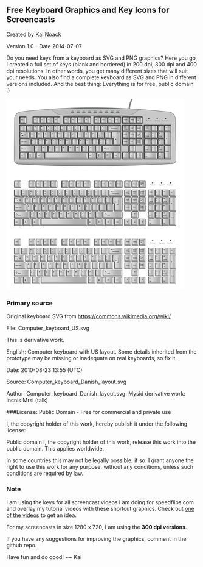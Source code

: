 ## Free Keyboard Graphics and Key Icons for Screencasts

Created by [Kai Noack](https://stackoverflow.com/users/1066234/kai-noack)

Version  	1.0 - Date 2014-07-07

Do you need keys from a keyboard as SVG and PNG graphics? Here you go, I created a full set of keys (blank and bordered) in 200 dpi, 300 dpi and 400 dpi resolutions. In other words, you get many different sizes that will suit your needs. You also find a complete keyboard as SVG and PNG in different versions included. And the best thing: Everything is for free, public domain :)

![Free Keyboard Graphics and Key Icons](keyboard-keys-speedflips-v1.0.png)

### Primary source

Original keyboard SVG from https://commons.wikimedia.org/wiki/

File: Computer\_keyboard\_US.svg

This is derivative work. 

English:	Computer keyboard with US layout. Some details inherited from the prototype may be missing or inadequate on real keyboards, so fix it.

Date:		2010-08-23 13:55 (UTC)

Source: 	Computer\_keyboard\_Danish\_layout.svg

Author:  	Computer\_keyboard\_Danish\_layout.svg: Mysid
derivative work: Incnis Mrsi (talk)


###License: Public Domain - Free for commercial and private use  

I, the copyright holder of this work, hereby publish it under the following license:

Public domain 	I, the copyright holder of this work, release this work into the public domain. This applies worldwide.

In some countries this may not be legally possible; if so:
I grant anyone the right to use this work for any purpose, without any conditions, unless such conditions are required by law.

### Note

I am using the keys for all screencast videos I am doing for speedflips com and overlay my tutorial videos with these shortcut graphics. Check out [one of the videos](https://www.youtube.com/user/speedflips) to get an idea.

For my screencasts in size 1280 x 720, I am using the **300 dpi versions**.

If you have any suggestions for improving the graphics, comment in the github repo.

Have fun and do good! ~~ Kai

